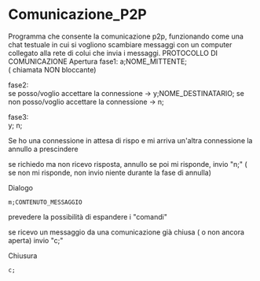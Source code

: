 # Comunicazione_P2P
Programma che consente la comunicazione p2p, funzionando come una chat testuale in cui si vogliono scambiare messaggi con un computer collegato alla rete di colui che invia i messaggi. 
PROTOCOLLO DI COMUNICAZIONE
Apertura
fase1:
	a;NOME_MITTENTE;  
	( chiamata NON bloccante)

fase2:	
se posso/voglio accettare la connessione ->	
	y;NOME_DESTINATARIO;
se non posso/voglio accettare la connessione ->	
	n;
	
fase3:	
	y;
	n;
	
Se ho una connessione in attesa di rispo
e mi arriva un'altra connessione
la annullo a prescindere

se richiedo ma non ricevo risposta, 
annullo 
se poi mi risponde, invio "n;"
( se non mi risponde, non invio niente durante la fase
di annulla)



Dialogo

	m;CONTENUTO_MESSAGGIO
	
prevedere la possibilità di espandere i "comandi"
	
	
se ricevo un messaggio da una comunicazione già chiusa
( o non ancora aperta)
invio "c;"
	
	

Chiusura

	c;
